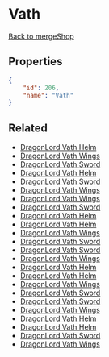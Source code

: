 # Vath

<no description available>

[Back to mergeShop](../merge-shops.md)

## Properties

```json
{
    "id": 206,
    "name": "Vath"
}
```

## Related

- [DragonLord Vath Helm](../items/18236-dragonlord-vath-helm.md)
- [DragonLord Vath Wings](../items/18237-dragonlord-vath-wings.md)
- [DragonLord Vath Sword](../items/18238-dragonlord-vath-sword.md)
- [DragonLord Vath Helm](../items/12447-dragonlord-vath-helm.md)
- [DragonLord Vath Sword](../items/12431-dragonlord-vath-sword.md)
- [DragonLord Vath Wings](../items/12439-dragonlord-vath-wings.md)
- [DragonLord Vath Wings](../items/12438-dragonlord-vath-wings.md)
- [DragonLord Vath Sword](../items/12430-dragonlord-vath-sword.md)
- [DragonLord Vath Helm](../items/12446-dragonlord-vath-helm.md)
- [DragonLord Vath Helm](../items/12445-dragonlord-vath-helm.md)
- [DragonLord Vath Wings](../items/12437-dragonlord-vath-wings.md)
- [DragonLord Vath Sword](../items/12429-dragonlord-vath-sword.md)
- [DragonLord Vath Sword](../items/12428-dragonlord-vath-sword.md)
- [DragonLord Vath Wings](../items/12436-dragonlord-vath-wings.md)
- [DragonLord Vath Helm](../items/12444-dragonlord-vath-helm.md)
- [DragonLord Vath Helm](../items/12443-dragonlord-vath-helm.md)
- [DragonLord Vath Wings](../items/12435-dragonlord-vath-wings.md)
- [DragonLord Vath Sword](../items/12427-dragonlord-vath-sword.md)
- [DragonLord Vath Sword](../items/12426-dragonlord-vath-sword.md)
- [DragonLord Vath Wings](../items/12434-dragonlord-vath-wings.md)
- [DragonLord Vath Helm](../items/12442-dragonlord-vath-helm.md)
- [DragonLord Vath Helm](../items/12441-dragonlord-vath-helm.md)
- [DragonLord Vath Sword](../items/12425-dragonlord-vath-sword.md)
- [DragonLord Vath Wings](../items/12433-dragonlord-vath-wings.md)

